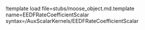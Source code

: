 !template load file=stubs/moose_object.md.template name=EEDFRateCoefficientScalar syntax=/AuxScalarKernels/EEDFRateCoefficientScalar